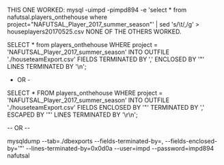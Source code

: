 THIS ONE WORKED: mysql -uimpd -pimpd894 -e 'select * from nafutsal.players_onthehouse where project="NAFUTSAL_Player_2017_summer_season"' | sed 's/\t/,/g' > houseplayers20170525.csv
NONE OF THE OTHERS WORKED.

SELECT * from players_onthehouse
WHERE project = 'NAFUTSAL_Player_2017_summer_season'
INTO OUTFILE './houseteamExport.csv'
FIELDS TERMINATED BY ','
ENCLOSED BY '"'
LINES TERMINATED BY '\n';

 - OR -

SELECT 
    *
FROM
    players_onthehouse
WHERE
    project = 'NAFUTSAL_Player_2017_summer_season' 
INTO OUTFILE './houseteamExport.csv' 
FIELDS ENCLOSED BY '"' 
TERMINATED BY ',' 
ESCAPED BY '"' 
LINES TERMINATED BY '\r\n';

  -- OR --

mysqldump --tab=./dbexports --fields-terminated-by=, --fields-enclosed-by='"' --lines-terminated-by=0x0d0a --user=impd --password=impd894 nafutsal
